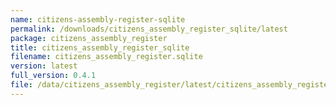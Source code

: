 ```yaml
---
name: citizens-assembly-register-sqlite
permalink: /downloads/citizens_assembly_register_sqlite/latest
package: citizens_assembly_register
title: citizens_assembly_register_sqlite
filename: citizens_assembly_register.sqlite
version: latest
full_version: 0.4.1
file: /data/citizens_assembly_register/latest/citizens_assembly_register.sqlite
---
```

